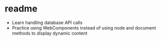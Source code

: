 # readme
- Learn handling database API calls
- Practice using WebComponents instead of using node and document methods to display dynamic content

